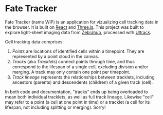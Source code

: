 # Fate Tracker

Fate Tracker (name WIP) is an application for vizualizing cell tracking data in the
browser. It is built on [React](https://react.dev/) and
[Three.js](https://threejs.org/). This project was built to explore light-sheet
imaging data from [Zebrahub](https://zebrahub.ds.czbiohub.org/), processed with
[Ultrack](https://github.com/royerlab/ultrack).

Cell tracking data comprises:
1. *Points* are locations of identified cells within a timepoint. They are
   represented by a point cloud in the canvas.
2. *Tracks* (aka *Tracklets*) connect points through time, and thus correspond
   to the lifespan of a single cell, excluding division and/or merging. A track
   may only contain one point per timepoint.
3. *Track lineage* represents the relationships between tracklets, including
   ancestors (parents) and descendents (children) of a given track (cell).

In both code and documentation, "tracks" ends up being overloaded to mean both
individual tracklets, as well as full track lineage. Likewise "cell" may refer to a point (a cell at
one point in time) or a tracklet (a cell for its lifespan, not including splitting or merging).
Sorry!
